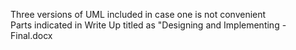 Three versions of UML included in case one is not convenient  
Parts indicated in Write Up titled as "Designing and Implementing - Final.docx
